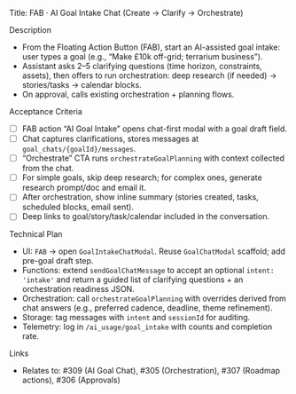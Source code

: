 Title: FAB · AI Goal Intake Chat (Create → Clarify → Orchestrate)

Description
- From the Floating Action Button (FAB), start an AI-assisted goal intake: user types a goal (e.g., “Make £10k off-grid; terrarium business”).
- Assistant asks 2–5 clarifying questions (time horizon, constraints, assets), then offers to run orchestration: deep research (if needed) → stories/tasks → calendar blocks.
- On approval, calls existing orchestration + planning flows.

Acceptance Criteria
- [ ] FAB action “AI Goal Intake” opens chat-first modal with a goal draft field.
- [ ] Chat captures clarifications, stores messages at `goal_chats/{goalId}/messages`.
- [ ] “Orchestrate” CTA runs `orchestrateGoalPlanning` with context collected from the chat.
- [ ] For simple goals, skip deep research; for complex ones, generate research prompt/doc and email it.
- [ ] After orchestration, show inline summary (stories created, tasks, scheduled blocks, email sent).
- [ ] Deep links to goal/story/task/calendar included in the conversation.

Technical Plan
- UI: `FAB` → open `GoalIntakeChatModal`. Reuse `GoalChatModal` scaffold; add pre-goal draft step.
- Functions: extend `sendGoalChatMessage` to accept an optional `intent: 'intake'` and return a guided list of clarifying questions + an orchestration readiness JSON.
- Orchestration: call `orchestrateGoalPlanning` with overrides derived from chat answers (e.g., preferred cadence, deadline, theme refinement).
- Storage: tag messages with `intent` and `sessionId` for auditing.
- Telemetry: log in `/ai_usage/goal_intake` with counts and completion rate.

Links
- Relates to: #309 (AI Goal Chat), #305 (Orchestration), #307 (Roadmap actions), #306 (Approvals)

